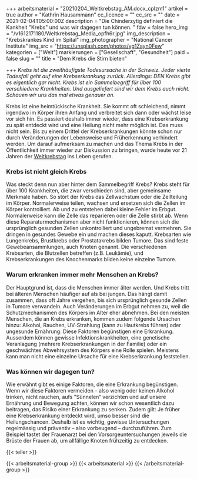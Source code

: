+++
arbeitsmaterial = "20210204_Weltkrebstag_AM.docx_cplzm1"
artikel = true
author = "Kathrin Hausammann"
cc_licence = ""
cc_src = ""
date = 2021-02-04T05:00:00Z
description = "Die Chinderzytig definiert die Kankheit \"Krebs\" und was wir dagegen tun können. "
fdw = false
hero_img = "/v1612171180/Weltkrebstag_Media_opfh6r.jpg"
img_description = "Krebskrankes Kind im Spital"
img_photographer = "National Cancer Institute"
img_src = "https://unsplash.com/photos/yg1Zayn0Few"
kategorien = ["Welt"]
markierungen = ["Gesellschaft", "Gesundheit"]
paid = false
slug = ""
title = "Dem Krebs die Stirn bieten"

+++
_Krebs ist die zweithäufigste Todesursache in der Schweiz. Jeder vierte Todesfall geht auf eine Krebserkrankung zurück. Allerdings: DEN Krebs gibt es eigentlich gar nicht. Krebs ist ein Sammelbegriff für über 100 verschiedene Krankheiten. Und ausgeliefert sind wir dem Krebs auch nicht. Schauen wir uns das mal etwas genauer an._

Krebs ist eine heimtückische Krankheit. Sie kommt oft schleichend, nimmt irgendwo im Körper ihren Anfang und verbreitet sich dann oder wächst leise vor sich hin. Es passiert deshalb immer wieder, dass eine Krebserkrankung zu spät entdeckt wird und eine Heilung nicht mehr möglich ist. Das muss nicht sein. Bis zu einem Drittel der Krebserkrankungen könnte schon nur durch Veränderungen der Lebensweise und Früherkennung verhindert werden. Um darauf aufmerksam zu machen und das Thema Krebs in der Öffentlichkeit immer wieder zur Diskussion zu bringen, wurde heute vor 21 Jahren der [Weltkrebstag](20210204_Weltkrebstag_AM.docx_cplzm1 "Weltkrebstag") ins Leben gerufen.

### Krebs ist nicht gleich Krebs

Was steckt denn nun aber hinter dem Sammelbegriff Krebs? Krebs steht für über 100 Krankheiten, die zwar verschieden sind, aber gemeinsame Merkmale haben. So stört der Krebs das Zellwachstum oder die Zellteilung im Körper. Normalerweise teilen, wachsen und ersetzen sich die Zellen im Körper kontrolliert. Ab und zu entstehen dabei kleine Fehler im Erbgut. Normalerweise kann die Zelle das reparieren oder die Zelle stirbt ab. Wenn diese Reparaturmechanismen aber nicht funktionieren, können sich die ursprünglich gesunden Zellen unkontrolliert und ungebremst vermehren. Sie dringen in gesundes Gewebe ein und machen dieses kaputt. Krebsarten wie Lungenkrebs, Brustkrebs oder Prostatakrebs bilden Tumore. Das sind feste Gewebeansammlungen, auch Knoten genannt. Die verschiedenen Krebsarten, die Blutzellen betreffen (z.B. Leukämie), und Krebserkrankungen des Knochenmarks bilden keine einzelne Tumore.

### Warum erkranken immer mehr Menschen an Krebs?

Der Hauptgrund ist, dass die Menschen immer älter werden. Und Krebs tritt bei älteren Menschen häufiger auf als bei jungen. Das hängt damit zusammen, dass oft Jahre vergehen, bis sich ursprünglich gesunde Zellen in Tumore verwandeln. Auch Veränderungen im Erbgut nehmen zu, weil die Schutzmechanismen des Körpers im Alter eher abnehmen. Bei den meisten Menschen, die an Krebs erkranken, kommen zudem folgende Ursachen hinzu: Alkohol, Rauchen, UV-Strahlung (kann zu Hautkrebs führen) oder ungesunde Ernährung. Diese Faktoren begünstigen eine Erkrankung. Ausserdem können gewisse Infektionskrankheiten, eine genetische Veranlagung (mehrere Krebserkrankungen in der Familie) oder ein geschwächtes Abwehrsystem des Körpers eine Rolle spielen. Meistens kann man nicht eine einzelne Ursache für eine Krebserkrankung feststellen.

### Was können wir dagegen tun?

Wie erwähnt gibt es einige Faktoren, die eine Erkrankung begünstigen. Wenn wir diese Faktoren vermeiden – also wenig oder keinen Alkohol trinken, nicht rauchen, aufs "Sünnelen“ verzichten und auf unsere Ernährung und Bewegung achten, können wir schon wesentlich dazu beitragen, das Risiko einer Erkrankung zu senken. Zudem gilt: Je früher eine Krebserkrankung entdeckt wird, umso besser sind die Heilungschancen. Deshalb ist es wichtig, gewisse Untersuchungen regelmässig und präventiv – also vorbeugend – durchzuführen. Zum Beispiel tastet der Frauenarzt bei den Vorsorgeuntersuchungen jeweils die Brüste der Frauen ab, um allfällige Knoten frühzeitig zu entdecken.

{{< teiler >}}

{{< arbeitsmaterial-group >}}
{{< arbeitsmaterial >}}
{{< /arbeitsmaterial-group >}}